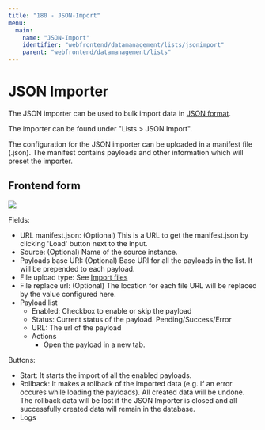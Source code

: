 ```yaml
---
title: "180 - JSON-Import"
menu:
  main:
    name: "JSON-Import"
    identifier: "webfrontend/datamanagement/lists/jsonimport"
    parent: "webfrontend/datamanagement/lists"
---
```

# JSON Importer

The JSON importer can be used to bulk import data in [JSON format](/en/technical/datamanagement/jsonimport/).

The importer can be found under "Lists &gt; JSON Import".

The configuration for the JSON importer can be uploaded in a manifest file \(.json\). The manifest contains payloads and other information which will preset the importer.

## Frontend form

![](jsonimporter_en.jpg)

Fields:

* URL manifest.json: \(Optional\) This is a URL to get the manifest.json by clicking 'Load' button next to the input.
* Source: \(Optional\) Name of the source instance.
* Payloads base URI: \(Optional\) Base URI for all the payloads in the list. It will be prepended to each payload.
* File upload type: See [Import files](../importfiles)
* File replace url: \(Optional\) The location for each file URL will be replaced by the value configured here.
* Payload list
  * Enabled: Checkbox to enable or skip the payload
  * Status: Current status of the payload. Pending/Success/Error
  * URL: The url of the payload
  * Actions
    * Open the payload in a new tab.

Buttons:

* Start: It starts the import of all the enabled payloads.
* Rollback: It makes a rollback of the imported data \(e.g. if an error occures while loading the payloads\).  All created data will be undone. The rollback data will be lost if the JSON Importer is closed and all successfully created data will remain in the database. 
* Logs



